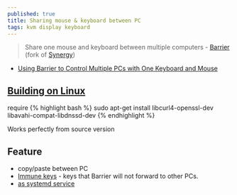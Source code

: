 ```yaml
---
published: true
title: Sharing mouse & keyboard between PC
tags: kvm display keyboard
---
```

> Share one mouse and keyboard between multiple computers  - [Barrier](https://github.com/debauchee/barrier#barrier) (fork of [Synergy](https://symless.com/synergy))

- [Using Barrier to Control Multiple PCs with One Keyboard and Mouse](https://www.rauchland.com/articles/using-barrier-to-control-multiple-pcs-with-one-keyboard-and-mouse/)

## [Building on Linux](https://github.com/debauchee/barrier/wiki/Building-on-Linux)

require
{% highlight bash %}
sudo apt-get install libcurl4-openssl-dev libavahi-compat-libdnssd-dev
{% endhighlight %}

Works perfectly from source version

## Feature
- copy/paste between PC
- [Immune keys](https://github.com/debauchee/barrier/wiki/Immune-Keys) - keys that Barrier will not forward to other PCs.
- [as systemd service](https://github.com/debauchee/barrier/wiki/Command-Line#creating-a-systemd-service-linux)

